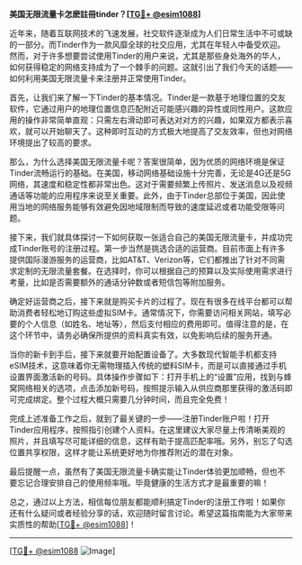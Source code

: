 **美国无限流量卡怎麽註冊tinder？[[TG💪+ @esim1088](https://t.me/s/esim1088)]**

近年来，随着互联网技术的飞速发展，社交软件逐渐成为人们日常生活中不可或缺的一部分。而Tinder作为一款风靡全球的社交应用，尤其在年轻人中备受欢迎。然而，对于许多想要尝试使用Tinder的用户来说，尤其是那些身处海外的华人，如何获得稳定的网络支持成为了一个棘手的问题。这就引出了我们今天的话题——如何利用美国无限流量卡来注册并正常使用Tinder。

首先，让我们来了解一下Tinder的基本情况。Tinder是一款基于地理位置的交友软件，它通过用户的地理位置信息匹配附近可能感兴趣的异性或同性用户。这款应用的操作非常简单直观：只需左右滑动即可表达对对方的兴趣，如果双方都表示喜欢，就可以开始聊天了。这种即时互动的方式极大地提高了交友效率，但也对网络环境提出了较高的要求。

那么，为什么选择美国无限流量卡呢？答案很简单，因为优质的网络环境是保证Tinder流畅运行的基础。在美国，移动网络基础设施十分完善，无论是4G还是5G网络，其速度和稳定性都非常出色。这对于需要频繁上传照片、发送消息以及视频通话等功能的应用程序来说至关重要。此外，由于Tinder总部位于美国，因此使用当地的网络服务能够有效避免因地域限制而导致的速度延迟或者功能受限等问题。

接下来，我们就具体探讨一下如何获取一张适合自己的美国无限流量卡，并成功完成Tinder账号的注册过程。第一步当然是挑选合适的运营商。目前市面上有许多提供国际漫游服务的运营商，比如AT&T、Verizon等，它们都推出了针对不同需求定制的无限流量套餐。在选择时，你可以根据自己的预算以及实际使用需求进行考量，比如是否需要额外的通话分钟数或者短信包等附加服务。

确定好运营商之后，接下来就是购买卡片的过程了。现在有很多在线平台都可以帮助消费者轻松地订购这些虚拟SIM卡。通常情况下，你需要访问相关网站，填写必要的个人信息（如姓名、地址等），然后支付相应的费用即可。值得注意的是，在这个环节中，请务必确保所提供的资料真实有效，以免影响后续的服务开通。

当你的新卡到手后，接下来就要开始配置设备了。大多数现代智能手机都支持eSIM技术，这意味着你无需物理插入传统的塑料SIM卡，而是可以直接通过手机设置界面激活新的号码。具体操作步骤如下：打开手机上的“设置”应用，找到与蜂窝网络相关的选项，点击添加新号码，按照提示输入从供应商那里获得的激活码即可完成绑定。整个过程大概只需要几分钟时间，而且完全免费！

完成上述准备工作之后，就到了最关键的一步——注册Tinder账户啦！打开Tinder应用程序，按照指引创建个人资料。在这里建议大家尽量上传清晰美观的照片，并且填写尽可能详细的信息，这样有助于提高匹配率哦。另外，别忘了勾选位置共享权限，这样才能让系统更好地为你推荐附近的潜在对象。

最后提醒一点，虽然有了美国无限流量卡确实能让Tinder体验更加顺畅，但也不要忘记合理安排自己的使用频率哦。毕竟健康的生活方式才是最重要的嘛！

总之，通过以上方法，相信每位朋友都能顺利搞定Tinder的注册工作啦！如果你还有什么疑问或者经验分享的话，欢迎随时留言讨论。希望这篇指南能为大家带来实质性的帮助[[TG💪+ @esim1088](https://t.me/s/esim1088)]！

---

[[TG💪+ @esim1088](https://t.me/s/esim1088) ![Image](https://i.postimg.cc/4NQfJmqS/Snipaste-2025-05-13-00-14-12.png)]